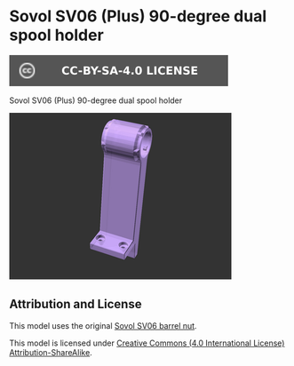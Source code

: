 # Sovol SV06 (Plus) 90-degree dual spool holder

[![CC-BY-SA-4.0 license][license-badge]][license]

Sovol SV06 (Plus) 90-degree dual spool holder

![Model render](images/readme/demo.png)

## Attribution and License

This model uses the original [Sovol SV06 barrel nut][original-part-link-sv06].

This model is licensed under
[Creative Commons (4.0 International License) Attribution-ShareAlike][license].

[license-badge]: /_static/license-badge-cc-by-sa-4.0.svg
[license]: http://creativecommons.org/licenses/by-sa/4.0/
[original-part-link-sv06]: https://github.com/Sovol3d/SV06-Fully-Open-Source/blob/main/Molded%20Parts%20STL/JXHSV06-07003-d%20Barrel%20nut.STL
[sovol-sv06]: https://github.com/Sovol3d/SV06-Fully-Open-Source
